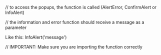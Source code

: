 // to access the popups, the function is called (AlertError, ConfirmAlert or InfoAlert)

// the information and error function should receive a message as a parameter

Like this:
InfoAlert('message')

// IMPORTANT: Make sure you are importing the function correctly